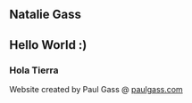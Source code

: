 ## Natalie Gass
## Hello World :)
### Hola Tierra
Website created by Paul Gass @ [paulgass.com](https://paulgass.com)
